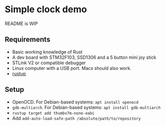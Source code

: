 # Simple clock demo

README is WIP

## Requirements

* Basic working knowledge of Rust
* A dev board with STM32F103, SSD1306 and a 5 button mini joy stick
* STLink V2 or compatible debugger
* Linux computer with a USB port. Macs should also work.
* [rustup](https://rustup.rs)

## Setup

* OpenOCD. For Debian-based systems: `apt install openocd`
* `gdb-multiarch`. For Debian-based systems: `apt install gdb-multiarch`
* `rustup target add thumbv7m-none-eabi`
* Add `add-auto-load-safe-path /absolute/path/to/repository`
